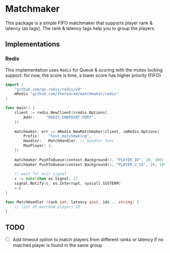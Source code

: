 # Matchmaker
This package is a simple FIFO matchmaker that supports player rank & latency (as tags). The rank & latency tags help you to group the players.

## Implementations
### Redis
This implementation uses `Redis` for Queue & scoring with the mutex locking support. for now, the score is time, a lower score has higher priority (FIFO)

```go
import (
	"github.com/go-redis/redis/v8"
	mRedis "github.com/theredrad/matchmaker/redis"
)

func main() {
    client := redis.NewClient(&redis.Options{
        Addr:     "REDIS_ENDPOINT:PORT",
    })
    
    matchmaker, err := mRedis.NewMatchmaker(client, &mRedis.Options{
        Prefix:    "test_matchmaking",
        Handler:   MatchHandler, // handler func
        MaxPlayer: 2,
    })
    
    matchmaker.PushToQueue(context.Background(), "PLAYER_ID", 10, 100) // pass player rank as 10 & latency group as <= 100ms
    matchmaker.PushToQueue(context.Background(), "PLAYER_2_ID", 10, 100) // pass player rank as 10 & latency group as <= 100ms
    
    // wait for exit signal
    c := make(chan os.Signal, 1)
    signal.Notify(c, os.Interrupt, syscall.SIGTERM)
    <-c
}

func MatchHandler (rank int, latency uint, ids ...string) { 
	// list of matched players ID
}
```


## TODO
- [ ] Add timeout option to match players from different ranks or latency if no matched player is found in the same group

